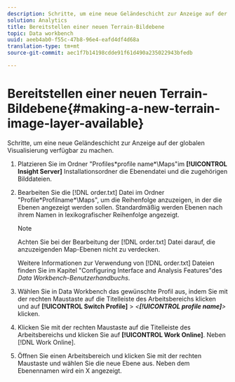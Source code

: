 ```yaml
---
description: Schritte, um eine neue Geländeschicht zur Anzeige auf der globalen Visualisierung verfügbar zu machen.
solution: Analytics
title: Bereitstellen einer neuen Terrain-Bildebene
topic: Data workbench
uuid: aeeb4ab0-f55c-47b8-96e4-eafd4df4d68a
translation-type: tm+mt
source-git-commit: aec1f7b14198cdde91f61d490a235022943bfedb

---
```



# Bereitstellen einer neuen Terrain-Bildebene{#making-a-new-terrain-image-layer-available}

Schritte, um eine neue Geländeschicht zur Anzeige auf der globalen Visualisierung verfügbar zu machen.

1. Platzieren Sie im Ordner &quot;Profiles\*profile name*\Maps&quot;im **[!UICONTROL Insight Server]** Installationsordner die Ebenendatei und die zugehörigen Bilddateien.
1. Bearbeiten Sie die [!DNL order.txt] Datei im Ordner &quot;Profile\*Profilname*\Maps&quot;, um die Reihenfolge anzuzeigen, in der die Ebenen angezeigt werden sollen. Standardmäßig werden Ebenen nach ihrem Namen in lexikografischer Reihenfolge angezeigt.

   >[!NOTE]
   >
   >Achten Sie bei der Bearbeitung der [!DNL order.txt] Datei darauf, die anzuzeigenden Map-Ebenen nicht zu verdecken.

   Weitere Informationen zur Verwendung von [!DNL order.txt] Dateien finden Sie im Kapitel &quot;Configuring Interface and Analysis Features&quot;des *Data Workbench-Benutzerhandbuchs*.

1. Wählen Sie in Data Workbench das gewünschte Profil aus, indem Sie mit der rechten Maustaste auf die Titelleiste des Arbeitsbereichs klicken und auf **[!UICONTROL Switch Profile]** > *&lt;**[!UICONTROL profile name]**>* klicken.
1. Klicken Sie mit der rechten Maustaste auf die Titelleiste des Arbeitsbereichs und klicken Sie auf **[!UICONTROL Work Online]**. Neben [!DNL Work Online].
1. Öffnen Sie einen Arbeitsbereich und klicken Sie mit der rechten Maustaste und wählen Sie die neue Ebene aus. Neben dem Ebenennamen wird ein X angezeigt.
